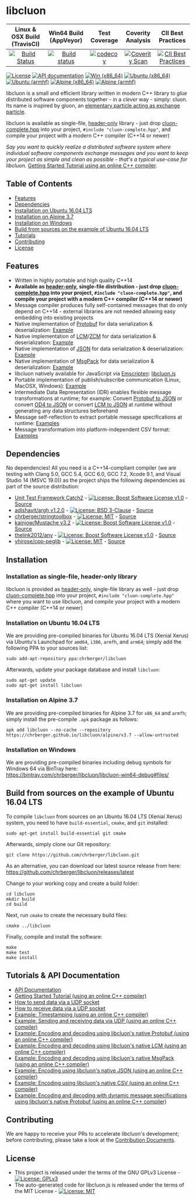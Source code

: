 # libcluon

| Linux & OSX Build (TravisCI) | Win64 Build (AppVeyor) | Test Coverage | Coverity Analysis | CII Best Practices |
| :--------------------------: | :--------------------: | :-----------: | :---------------: | :----------------: |
| [![Build Status](https://travis-ci.org/chrberger/libcluon.svg?branch=master)](https://travis-ci.org/chrberger/libcluon) | [![Build status](https://ci.appveyor.com/api/projects/status/n33il43mb6ot5422/branch/master?svg=true)](https://ci.appveyor.com/project/chrberger/libcluon/branch/master) | [![codecov](https://codecov.io/gh/chrberger/libcluon/branch/master/graph/badge.svg)](https://codecov.io/gh/chrberger/libcluon) | [![Coverity Scan](https://scan.coverity.com/projects/14014/badge.svg)]() | [![CII Best Practices](https://bestpractices.coreinfrastructure.org/projects/1479/badge)](https://bestpractices.coreinfrastructure.org/projects/1479) |

[![License](https://img.shields.io/badge/license-GPL--3-blue.svg)](https://raw.githubusercontent.com/chrberger/libcluon/master/LICENSE) [![API documentation](https://img.shields.io/badge/documentation-latest-blue.svg)](https://chrberger.github.io/libcluon/) [![Win (x86_64)](https://img.shields.io/badge/Win-x86__64%20(installer)-blue.svg
)](https://dl.bintray.com/chrberger/libcluon/) [![Ubuntu (x86_64)](https://img.shields.io/badge/deb-x86__64-blue.svg
)](https://launchpad.net/~chrberger/+archive/ubuntu/libcluon/+packages) [![Ubuntu (armhf)](https://img.shields.io/badge/deb-armhf-blue.svg
)](https://launchpad.net/~chrberger/+archive/ubuntu/libcluon/+packages) [![Alpine (x86_64)](https://img.shields.io/badge/Alpine-x86__64-blue.svg
)](https://github.com/chrberger/libcluon/blob/gh-pages/alpine/v3.7/x86_64/Dockerfile#L19) [![Alpine (armhf)](https://img.shields.io/badge/Alpine-armhf-blue.svg
)](https://github.com/chrberger/libcluon/blob/gh-pages/alpine/v3.7/armhf/Dockerfile#L25)

libcluon is a small and efficient library written in modern C++ library to _glue_ distributed software components together - in a _clever_ way - simply: cluon. Its name is inspired by gluon, an [elementary particle acting as exchange particle](https://en.wikipedia.org/wiki/Gluon).

libcluon is available as single-file, [header-only](https://github.com/chrberger/libcluon/tree/gh-pages/headeronly) library - just drop [cluon-complete.hpp](https://chrberger.github.io/libcluon/headeronly/cluon-complete.hpp) into your project, `#include "cluon-complete.hpp"`, and compile your project with a modern C++ compiler (C++14 or newer)

_Say you want to quickly realize a distributed software system where individual software components exchange messages and you want to keep your project as *simple* and *clean* as possible - that's a typical use-case for libcluon._ [Getting Started Tutorial using an online C++ compiler](https://wandbox.org/permlink/PBUsOPs9nuPRncZd).


## Table of Contents
* [Features](#features)
* [Dependencies](#dependencies)
* [Installation on Ubuntu 16.04 LTS](#installation-on-ubuntu-1604-lts)
* [Installation on Alpine 3.7](#installation-on-alpine-37)
* [Installation on Windows](#installation-on-windows)
* [Build from sources on the example of Ubuntu 16.04 LTS](#build-from-sources-on-the-example-of-ubuntu-1604-lts)
* [Tutorials](#tutorials--api-documentation)
* [Contributing](#contributing)
* [License](#license)


## Features
* Written in highly portable and high quality C++14
* **Available as [header-only](https://github.com/chrberger/libcluon/tree/gh-pages/headeronly), single-file distribution - just drop [cluon-complete.hpp](https://chrberger.github.io/libcluon/headeronly/cluon-complete.hpp) into your project, `#include "cluon-complete.hpp"`, and compile your project with a modern C++ compiler (C++14 or newer)**
* Message compiler produces fully self-contained messages that do only depend on C++14 - external libraries are not needed allowing easy embedding into existing projects
* Native implementation of [Protobuf](https://developers.google.com/protocol-buffers/) for data serialization & deserialization: [Example](https://wandbox.org/permlink/rXayIZxXyVDt5Jgn)
* Native implementation of [LCM](http://lcm-proj.github.io/type_specification.html)/[ZCM](http://zerocm.github.io/zcm/) for data serialization & deserialization: [Example](https://wandbox.org/permlink/ItJnZ3VVnZsqL28y)
* Native implementation of [JSON](https://www.json.org/) for data serialization & deserialization: [Example](https://wandbox.org/permlink/qyvkWIzGZFiBnTvm)
* Native implementation of [MsgPack](https://msgpack.org/) for data serialization & deserialization: [Example](https://wandbox.org/permlink/qFNxlA8zwZj2if0P)
* libcluon natively available for JavaScript via [Emscripten](https://github.com/kripken/emscripten): [libcluon.js](https://bintray.com/chrberger/libcluon/javascript#files)
* Portable implementation of publish/subscribe communication (Linux, MacOSX, Windows): [Example](https://github.com/chrberger/libcluon/blob/master/libcluon/testsuites/TestUDPReceiver.cpp#L111)
* Intermediate Data Representation (IDR) enables flexible message transformations at runtime; for example: Convert [Protobuf to JSON](https://github.com/chrberger/libcluon/blob/master/libcluon/testsuites/TestMyTestMessage1.cpp#L348) or convert [OD4 to JSON](https://github.com/chrberger/libcluon/blob/master/libcluon/tools/cluon-OD4toJSON.cpp) or convert [LCM to JSON](https://github.com/chrberger/libcluon/blob/master/libcluon/tools/cluon-LCMtoJSON.cpp) at runtime without generating any data structures beforehand
* Message self-reflection to extract portable message specifications at runtime: [Examples](https://github.com/chrberger/libcluon/blob/master/libcluon/testsuites/TestToODVDVisitor.cpp#L32)
* Message transformatiom into platform-independent CSV format: [Examples](https://github.com/chrberger/libcluon/blob/master/libcluon/testsuites/TestToCSVVisitor.cpp#L28)


## Dependencies
No dependencies! All you need is a C++14-compliant compiler (we are testing with Clang 5.0, GCC 5.4, GCC 6.0, GCC 7.2, Xcode 9.1, and Visual Studio 14 (MSVC 19.0)) as the project ships the following dependencies as part of the source distribution:

* [Unit Test Framework Catch2](https://github.com/catchorg/Catch2/releases/tag/v2.2.1) - [![License: Boost Software License v1.0](https://img.shields.io/badge/License-Boost%20v1-blue.svg)](http://www.boost.org/LICENSE_1_0.txt) - [Source](https://github.com/chrberger/libcluon/tree/master/buildtools/xUnit)
* [adishavit/argh v1.2.0](https://github.com/adishavit/argh/releases/tag/v1.2.1) - [![License: BSD 3-Clause](https://img.shields.io/badge/License-BSD%203--Clause-blue.svg)](https://opensource.org/licenses/BSD-3-Clause) - [Source](https://github.com/chrberger/libcluon/tree/master/libcluon/thirdparty/argh)
* [chrberger/stringtoolbox](https://github.com/chrberger/stringtoolbox) - [![License: MIT](https://img.shields.io/badge/License-MIT-blue.svg)](https://opensource.org/licenses/MIT) - [Source](https://github.com/chrberger/libcluon/tree/master/libcluon/thirdparty/cluon/stringtoolbox.hpp)
* [kainjow/Mustache v3.2](https://github.com/kainjow/Mustache/releases/tag/v3.2) - [![License: Boost Software License v1.0](https://img.shields.io/badge/License-Boost%20v1-blue.svg)](http://www.boost.org/LICENSE_1_0.txt) - [Source](https://github.com/chrberger/libcluon/tree/master/libcluon/thirdparty/Mustache)
* [thelink2012/any](https://github.com/thelink2012/any) - [![License: Boost Software License v1.0](https://img.shields.io/badge/License-Boost%20v1-blue.svg)](http://www.boost.org/LICENSE_1_0.txt) - [Source](https://github.com/chrberger/libcluon/tree/master/libcluon/thirdparty/cluon/any)
* [yhirose/cpp-peglib](https://github.com/yhirose/cpp-peglib) - [![License: MIT](https://img.shields.io/badge/License-MIT-blue.svg)](https://opensource.org/licenses/MIT) - [Source](https://github.com/chrberger/libcluon/tree/master/libcluon/thirdparty/cpp-peglib)


## Installation
### Installation as single-file, header-only library
libcluon is provided as [header-only](https://github.com/chrberger/libcluon/tree/gh-pages/headeronly), single-file library as well - just drop [cluon-complete.hpp](https://chrberger.github.io/libcluon/headeronly/cluon-complete.hpp) into your project, `#include "cluon-complete.hpp"` where you want to use libcluon, and compile your project with a modern C++ compiler (C++14 or newer)

### Installation on Ubuntu 16.04 LTS
We are providing pre-compiled binaries for Ubuntu 16.04 LTS (Xenial Xerus) via Ubuntu's Launchpad for `amd64`, `i386`, `armfh`, and `arm64`; simply add the following PPA to your sources list:

```
sudo add-apt-repository ppa:chrberger/libcluon
```

Afterwards, update your package database and install `libcluon`:

```
sudo apt-get update
sudo apt-get install libcluon
```

### Installation on Alpine 3.7
We are providing pre-compiled binaries for Alpine 3.7 for `x86_64` and `armfh`; simply install the pre-compile `.apk` package as follows:

```
apk add libcluon --no-cache --repository https://chrberger.github.io/libcluon/alpine/v3.7 --allow-untrusted
```

### Installation on Windows
We are providing pre-compiled binaries including debug symbols for Windows 64 via BinTray here: https://bintray.com/chrberger/libcluon/libcluon-win64-debug#files/


## Build from sources on the example of Ubuntu 16.04 LTS
To compile `libcluon` from sources on an Ubuntu 16.04 LTS (Xenial Xerus) system, you need to have `build-essential`, `cmake`, and `git` installed:

```
sudo apt-get install build-essential git cmake
```

Afterwards, simply clone our Git repository:

```
git clone https://github.com/chrberger/libcluon.git
```

As an alternative, you can download our latest source release from here: https://github.com/chrberger/libcluon/releases/latest

Change to your working copy and create a build folder:

```
cd libcluon
mkdir build
cd build
```

Next, run `cmake` to create the necessary build files:

```
cmake ../libcluon
```

Finally, compile and install the software:

```
make
make test
make install
```

## Tutorials & API Documentation
* [API Documentation](https://chrberger.github.io/libcluon/)
* [Getting Started Tutorial (using an online C++ compiler)](https://wandbox.org/permlink/PBUsOPs9nuPRncZd)
* [How to send data via a UDP socket](docs/cluon-UDPSender.md)
* [How to receive data via a UDP socket](docs/cluon-UDPReceiver.md)
* [Example: Timestamping (using an online C++ compiler)](https://wandbox.org/permlink/HVLDReiIrXJxhMZd)
* [Example: Sending and receiving data via UDP (using an online C++ compiler)](https://wandbox.org/permlink/3bWexUDo6OqxDCBE)
* [Example: Encoding and decoding using libcluon's native Protobuf (using an online C++ compiler)](https://wandbox.org/permlink/rXayIZxXyVDt5Jgn)
* [Example: Encoding and decoding using libcluon's native LCM (using an online C++ compiler)](https://wandbox.org/permlink/ItJnZ3VVnZsqL28y)
* [Example: Encoding and decoding using libcluon's native MsgPack (using an online C++ compiler)](https://wandbox.org/permlink/qFNxlA8zwZj2if0P)
* [Example: Encoding using libcluon's native JSON (using an online C++ compiler)](https://wandbox.org/permlink/qyvkWIzGZFiBnTvm)
* [Example: Encoding using libcluon's native CSV (using an online C++ compiler)](https://wandbox.org/permlink/APD3G7An9Ebh4eio)
* [Example: Encoding and decoding with dynamic message specifications using libcluon's native Protobuf (using an online C++ compiler)](https://wandbox.org/permlink/7tQ7JJdUmOXpTB5G)


## Contributing
We are happy to receive your PRs to accelerate libcluon's development; before contributing, please take a look at the [Contribution Documents](CONTRIBUTING.md).


## License
* This project is released under the terms of the GNU GPLv3 License - [![License: GPLv3](https://img.shields.io/badge/license-GPL--3-blue.svg
)](https://www.gnu.org/licenses/gpl-3.0.txt)
* The auto-generated code for libcluon.js is released under the terms of the MIT License - [![License: MIT](https://img.shields.io/badge/License-MIT-blue.svg)](https://opensource.org/licenses/MIT)
